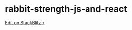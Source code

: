 # rabbit-strength-js-and-react

[Edit on StackBlitz ⚡️](https://stackblitz.com/edit/rabbit-strength-js-and-react)